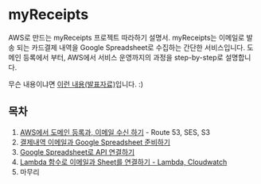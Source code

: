 # myReceipts 
AWS로 만드는 myReceipts 프로젝트 따라하기 설명서. 
myReceipts는 이메일로 발송 되는 카드결제 내역을 Google Spreadsheet로 수집하는 간단한 서비스입니다. 도메인 등록에서 부터, AWS에서 서비스 운영까지의 과정을 step-by-step로 설명합니다.

무슨 내용이냐면 <a href="https://www.slideshare.net/awskr/aws-77390313">이런 내용(발표자료)</a>입니다. :)


## 목차
1. <a href="https://github.com/0kim/myReceipts/blob/master/ch1.md" target="_blank">AWS에서 도메인 등록과, 이메일 수신 하기</a> - Route 53, SES, S3
2. <a href="https://github.com/0kim/myReceipts/blob/master/ch2.md" target="_blank">결제내역 이메일과 Google Spreadsheet 준비하기</a>
3. <a href="https://github.com/0kim/myReceipts/blob/master/ch3.md" target="_blank">Google Spreadsheet로 API 연결하기</a>
4. <a href="https://github.com/0kim/myReceipts/blob/master/ch4.md" target="_blank">Lambda 함수로 이메일과 Sheet를 연결하기 - Lambda, Cloudwatch</a>
5. 마무리
